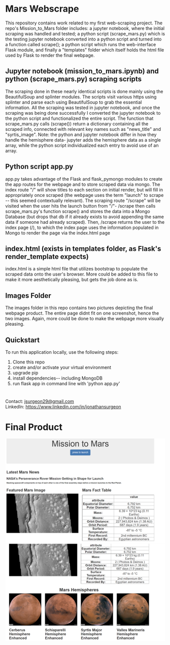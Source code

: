 # Mars Webscrape

  This repository contains work related to my first web-scraping project. The repo's Mission_to_Mars folder includes: a jupyter notebook, where the initial scraping was handled and tested; a python script (scrape_mars.py) which is the testing jupyter notebook converted into a python script and turned into a function called scrape(); a python script which runs the web-interface Flask module, and finally a "templates" folder which itself holds the html file used by Flask to render the final webpage.

## Jupyter notebook (mission_to_mars.ipynb) and python (scrape_mars.py) scraping scripts
  The scraping done in these nearly identical scripts is done mainly using the BeautifulSoup and splinter modules. The scripts visit various https using splinter and parse each using BeautifulSoup to grab the essential information. All the scraping was tested in jupyter notebook, and once the scraping was being done successfully I converted the jupyter notebook to the python script and functionalized the entire script. The function that scrape_mars.py calls (scrape()) return a dictionary containing all the scraped info, connected with relevant key names such as "news_title" and "syrtis_image". Note: the python and jupyter notebook differ in how they handle the hemisphere data- jupyter adds the hemisphere data as a single array, while the python script individualized each entry to avoid use of an array.
  
## Python script app.py
  app.py takes advantage of the Flask and flask_pymongo modules to create the app routes for the webpage and to store scraped data via mongo. The index route "/" will show titles to each section on initial render, but will fill in appropriately once scraped (the webpage uses the term "launch" to scrape -- this seemed contextually relevant). The scraping route "/scrape" will be visited when the user hits the launch button from "/"- /scrape then calls scrape_mars.py's function scrape() and stores the data into a Mongo Database (but drops that db if it already exists to avoid appending the same data if someone had already scraped). Then, /scrape returns the user to the index page (/), to which the index page uses the information populated in Mongo to render the page via the index.html page
  
## index.html (exists in templates folder, as Flask's render_template expects)
  index.html is a simple html file that utilizes bootstrap to populate the scraped data onto the user's browser. More could be added to this file to make it more aesthetically pleasing, but gets the job done as is.
  
## Images Folder
  The images folder in this repo contains two pictures depicting the final webpage product. The entire page didnt fit on one screenshot, hence the two images. Again, more could be done to make the webpage more visually pleasing.

## Quickstart
To run this application locally, use the following steps:
1. Clone this repo
2. create and/or activate your virtual environment
3. upgrade pip
4. install dependencies-- including MongoDB
5. run flask app in command line with 'python app.py'

#
Contact: jsurgeon29@gmail.com  
LinkedIn: https://www.linkedin.com/in/jonathansurgeon

# Final Product  
![](Images/mars_webpage_top.png)
![](Images/mars_webpage_bottom.png)

